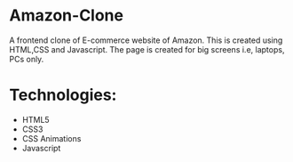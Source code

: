 # Amazon-Clone
A frontend clone of E-commerce website of Amazon. This is created using HTML,CSS and Javascript. The page is created for big screens i.e, laptops, PCs only.

# Technologies:
* HTML5
* CSS3
* CSS Animations
* Javascript

